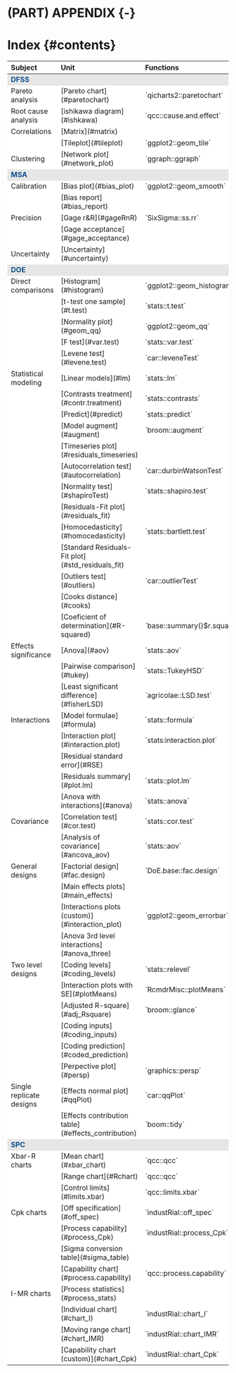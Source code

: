 
# (PART) APPENDIX {-}

# Index {#contents}



<table>
 <thead>
  <tr>
   <th style="text-align:left;"> Subject </th>
   <th style="text-align:left;"> Unit </th>
   <th style="text-align:left;"> Functions </th>
   <th style="text-align:left;"> Datasets </th>
  </tr>
 </thead>
<tbody>
  <tr>
   <td style="text-align:left;background-color: white !important;font-weight: bold;color: #104e8b !important;background-color: #e6e6e6 !important;"> DFSS </td>
   <td style="text-align:left;background-color: white !important;font-weight: bold;color: #104e8b !important;background-color: #e6e6e6 !important;">  </td>
   <td style="text-align:left;background-color: white !important;font-weight: bold;color: #104e8b !important;background-color: #e6e6e6 !important;">  </td>
   <td style="text-align:left;background-color: white !important;font-weight: bold;color: #104e8b !important;background-color: #e6e6e6 !important;">  </td>
  </tr>
  <tr>
   <td style="text-align:left;background-color: white !important;"> Pareto analysis </td>
   <td style="text-align:left;background-color: white !important;"> [Pareto chart](#paretochart) </td>
   <td style="text-align:left;background-color: white !important;"> `qicharts2::paretochart` </td>
   <td style="text-align:left;background-color: white !important;"> dial_control </td>
  </tr>
  <tr>
   <td style="text-align:left;background-color: white !important;"> Root cause analysis </td>
   <td style="text-align:left;background-color: white !important;"> [ishikawa diagram](#ishkawa) </td>
   <td style="text-align:left;background-color: white !important;"> `qcc::cause.and.effect` </td>
   <td style="text-align:left;background-color: white !important;">  </td>
  </tr>
  <tr>
   <td style="text-align:left;background-color: white !important;"> Correlations </td>
   <td style="text-align:left;background-color: white !important;"> [Matrix](#matrix) </td>
   <td style="text-align:left;background-color: white !important;">  </td>
   <td style="text-align:left;background-color: white !important;"> perfume_experiment </td>
  </tr>
  <tr>
   <td style="text-align:left;background-color: white !important;">  </td>
   <td style="text-align:left;background-color: white !important;"> [Tileplot](#tileplot) </td>
   <td style="text-align:left;background-color: white !important;"> `ggplot2::geom_tile` </td>
   <td style="text-align:left;background-color: white !important;">  </td>
  </tr>
  <tr>
   <td style="text-align:left;background-color: white !important;"> Clustering </td>
   <td style="text-align:left;background-color: white !important;"> [Network plot](#network_plot) </td>
   <td style="text-align:left;background-color: white !important;"> `ggraph::ggraph` </td>
   <td style="text-align:left;background-color: white !important;"> perfume_experiment </td>
  </tr>
  <tr>
   <td style="text-align:left;background-color: white !important;font-weight: bold;color: #104e8b !important;background-color: #e6e6e6 !important;"> MSA </td>
   <td style="text-align:left;background-color: white !important;font-weight: bold;color: #104e8b !important;background-color: #e6e6e6 !important;">  </td>
   <td style="text-align:left;background-color: white !important;font-weight: bold;color: #104e8b !important;background-color: #e6e6e6 !important;">  </td>
   <td style="text-align:left;background-color: white !important;font-weight: bold;color: #104e8b !important;background-color: #e6e6e6 !important;">  </td>
  </tr>
  <tr>
   <td style="text-align:left;background-color: white !important;"> Calibration </td>
   <td style="text-align:left;background-color: white !important;"> [Bias plot](#bias_plot) </td>
   <td style="text-align:left;background-color: white !important;"> `ggplot2::geom_smooth` </td>
   <td style="text-align:left;background-color: white !important;"> juice_drymatter </td>
  </tr>
  <tr>
   <td style="text-align:left;background-color: white !important;">  </td>
   <td style="text-align:left;background-color: white !important;"> [Bias report](#bias_report) </td>
   <td style="text-align:left;background-color: white !important;">  </td>
   <td style="text-align:left;background-color: white !important;">  </td>
  </tr>
  <tr>
   <td style="text-align:left;background-color: white !important;"> Precision </td>
   <td style="text-align:left;background-color: white !important;"> [Gage r&amp;R](#gageRnR) </td>
   <td style="text-align:left;background-color: white !important;"> `SixSigma::ss.rr` </td>
   <td style="text-align:left;background-color: white !important;"> tablet_thickness </td>
  </tr>
  <tr>
   <td style="text-align:left;background-color: white !important;">  </td>
   <td style="text-align:left;background-color: white !important;"> [Gage acceptance](#gage_acceptance) </td>
   <td style="text-align:left;background-color: white !important;">  </td>
   <td style="text-align:left;background-color: white !important;">  </td>
  </tr>
  <tr>
   <td style="text-align:left;background-color: white !important;"> Uncertainty </td>
   <td style="text-align:left;background-color: white !important;"> [Uncertainty](#uncertainty) </td>
   <td style="text-align:left;background-color: white !important;">  </td>
   <td style="text-align:left;background-color: white !important;"> tablet_thickness </td>
  </tr>
  <tr>
   <td style="text-align:left;background-color: white !important;font-weight: bold;color: #104e8b !important;background-color: #e6e6e6 !important;"> DOE </td>
   <td style="text-align:left;background-color: white !important;font-weight: bold;color: #104e8b !important;background-color: #e6e6e6 !important;">  </td>
   <td style="text-align:left;background-color: white !important;font-weight: bold;color: #104e8b !important;background-color: #e6e6e6 !important;">  </td>
   <td style="text-align:left;background-color: white !important;font-weight: bold;color: #104e8b !important;background-color: #e6e6e6 !important;">  </td>
  </tr>
  <tr>
   <td style="text-align:left;background-color: white !important;"> Direct comparisons </td>
   <td style="text-align:left;background-color: white !important;"> [Histogram](#histogram) </td>
   <td style="text-align:left;background-color: white !important;"> `ggplot2::geom_histogram` </td>
   <td style="text-align:left;background-color: white !important;"> pet_delivery </td>
  </tr>
  <tr>
   <td style="text-align:left;background-color: white !important;">  </td>
   <td style="text-align:left;background-color: white !important;"> [t-test one sample](#t.test) </td>
   <td style="text-align:left;background-color: white !important;"> `stats::t.test` </td>
   <td style="text-align:left;background-color: white !important;">  </td>
  </tr>
  <tr>
   <td style="text-align:left;background-color: white !important;">  </td>
   <td style="text-align:left;background-color: white !important;"> [Normality plot](#geom_qq) </td>
   <td style="text-align:left;background-color: white !important;"> `ggplot2::geom_qq` </td>
   <td style="text-align:left;background-color: white !important;">  </td>
  </tr>
  <tr>
   <td style="text-align:left;background-color: white !important;">  </td>
   <td style="text-align:left;background-color: white !important;"> [F test](#var.test) </td>
   <td style="text-align:left;background-color: white !important;"> `stats::var.test` </td>
   <td style="text-align:left;background-color: white !important;">  </td>
  </tr>
  <tr>
   <td style="text-align:left;background-color: white !important;">  </td>
   <td style="text-align:left;background-color: white !important;"> [Levene test](#levene.test) </td>
   <td style="text-align:left;background-color: white !important;"> `car::leveneTest` </td>
   <td style="text-align:left;background-color: white !important;">  </td>
  </tr>
  <tr>
   <td style="text-align:left;background-color: white !important;"> Statistical modeling </td>
   <td style="text-align:left;background-color: white !important;"> [Linear models](#lm) </td>
   <td style="text-align:left;background-color: white !important;"> `stats::lm` </td>
   <td style="text-align:left;background-color: white !important;"> ebike_hardening </td>
  </tr>
  <tr>
   <td style="text-align:left;background-color: white !important;">  </td>
   <td style="text-align:left;background-color: white !important;"> [Contrasts treatment](#contr.treatment) </td>
   <td style="text-align:left;background-color: white !important;"> `stats::contrasts` </td>
   <td style="text-align:left;background-color: white !important;">  </td>
  </tr>
  <tr>
   <td style="text-align:left;background-color: white !important;">  </td>
   <td style="text-align:left;background-color: white !important;"> [Predict](#predict) </td>
   <td style="text-align:left;background-color: white !important;"> `stats::predict` </td>
   <td style="text-align:left;background-color: white !important;">  </td>
  </tr>
  <tr>
   <td style="text-align:left;background-color: white !important;">  </td>
   <td style="text-align:left;background-color: white !important;"> [Model augment](#augment) </td>
   <td style="text-align:left;background-color: white !important;"> `broom::augment` </td>
   <td style="text-align:left;background-color: white !important;">  </td>
  </tr>
  <tr>
   <td style="text-align:left;background-color: white !important;">  </td>
   <td style="text-align:left;background-color: white !important;"> [Timeseries plot](#residuals_timeseries) </td>
   <td style="text-align:left;background-color: white !important;">  </td>
   <td style="text-align:left;background-color: white !important;">  </td>
  </tr>
  <tr>
   <td style="text-align:left;background-color: white !important;">  </td>
   <td style="text-align:left;background-color: white !important;"> [Autocorrelation test](#autocorrelation) </td>
   <td style="text-align:left;background-color: white !important;"> `car::durbinWatsonTest` </td>
   <td style="text-align:left;background-color: white !important;">  </td>
  </tr>
  <tr>
   <td style="text-align:left;background-color: white !important;">  </td>
   <td style="text-align:left;background-color: white !important;"> [Normality test](#shapiroTest) </td>
   <td style="text-align:left;background-color: white !important;"> `stats::shapiro.test` </td>
   <td style="text-align:left;background-color: white !important;">  </td>
  </tr>
  <tr>
   <td style="text-align:left;background-color: white !important;">  </td>
   <td style="text-align:left;background-color: white !important;"> [Residuals-Fit plot](#residuals_fit) </td>
   <td style="text-align:left;background-color: white !important;">  </td>
   <td style="text-align:left;background-color: white !important;">  </td>
  </tr>
  <tr>
   <td style="text-align:left;background-color: white !important;">  </td>
   <td style="text-align:left;background-color: white !important;"> [Homocedasticity](#homocedasticity) </td>
   <td style="text-align:left;background-color: white !important;"> `stats::bartlett.test` </td>
   <td style="text-align:left;background-color: white !important;">  </td>
  </tr>
  <tr>
   <td style="text-align:left;background-color: white !important;">  </td>
   <td style="text-align:left;background-color: white !important;"> [Standard Residuals-Fit plot](#std_residuals_fit) </td>
   <td style="text-align:left;background-color: white !important;">  </td>
   <td style="text-align:left;background-color: white !important;">  </td>
  </tr>
  <tr>
   <td style="text-align:left;background-color: white !important;">  </td>
   <td style="text-align:left;background-color: white !important;"> [Outliers test](#outliers) </td>
   <td style="text-align:left;background-color: white !important;"> `car::outlierTest` </td>
   <td style="text-align:left;background-color: white !important;">  </td>
  </tr>
  <tr>
   <td style="text-align:left;background-color: white !important;">  </td>
   <td style="text-align:left;background-color: white !important;"> [Cooks distance](#cooks) </td>
   <td style="text-align:left;background-color: white !important;">  </td>
   <td style="text-align:left;background-color: white !important;">  </td>
  </tr>
  <tr>
   <td style="text-align:left;background-color: white !important;">  </td>
   <td style="text-align:left;background-color: white !important;"> [Coeficient of determination](#R-squared) </td>
   <td style="text-align:left;background-color: white !important;"> `base::summary()$r.squared` </td>
   <td style="text-align:left;background-color: white !important;">  </td>
  </tr>
  <tr>
   <td style="text-align:left;background-color: white !important;"> Effects significance </td>
   <td style="text-align:left;background-color: white !important;"> [Anova](#aov) </td>
   <td style="text-align:left;background-color: white !important;"> `stats::aov` </td>
   <td style="text-align:left;background-color: white !important;">  </td>
  </tr>
  <tr>
   <td style="text-align:left;background-color: white !important;">  </td>
   <td style="text-align:left;background-color: white !important;"> [Pairwise comparison](#tukey) </td>
   <td style="text-align:left;background-color: white !important;"> `stats::TukeyHSD` </td>
   <td style="text-align:left;background-color: white !important;">  </td>
  </tr>
  <tr>
   <td style="text-align:left;background-color: white !important;">  </td>
   <td style="text-align:left;background-color: white !important;"> [Least significant difference](#fisherLSD) </td>
   <td style="text-align:left;background-color: white !important;"> `agricolae::LSD.test` </td>
   <td style="text-align:left;background-color: white !important;">  </td>
  </tr>
  <tr>
   <td style="text-align:left;background-color: white !important;"> Interactions </td>
   <td style="text-align:left;background-color: white !important;"> [Model formulae](#formula) </td>
   <td style="text-align:left;background-color: white !important;"> `stats::formula` </td>
   <td style="text-align:left;background-color: white !important;"> solarcell_output </td>
  </tr>
  <tr>
   <td style="text-align:left;background-color: white !important;">  </td>
   <td style="text-align:left;background-color: white !important;"> [Interaction plot](#interaction.plot) </td>
   <td style="text-align:left;background-color: white !important;"> `stats:interaction.plot` </td>
   <td style="text-align:left;background-color: white !important;">  </td>
  </tr>
  <tr>
   <td style="text-align:left;background-color: white !important;">  </td>
   <td style="text-align:left;background-color: white !important;"> [Residual standard error](#RSE) </td>
   <td style="text-align:left;background-color: white !important;">  </td>
   <td style="text-align:left;background-color: white !important;">  </td>
  </tr>
  <tr>
   <td style="text-align:left;background-color: white !important;">  </td>
   <td style="text-align:left;background-color: white !important;"> [Residuals summary](#plot.lm) </td>
   <td style="text-align:left;background-color: white !important;"> `stats::plot.lm` </td>
   <td style="text-align:left;background-color: white !important;">  </td>
  </tr>
  <tr>
   <td style="text-align:left;background-color: white !important;">  </td>
   <td style="text-align:left;background-color: white !important;"> [Anova with interactions](#anova) </td>
   <td style="text-align:left;background-color: white !important;"> `stats::anova` </td>
   <td style="text-align:left;background-color: white !important;">  </td>
  </tr>
  <tr>
   <td style="text-align:left;background-color: white !important;"> Covariance </td>
   <td style="text-align:left;background-color: white !important;"> [Correlation test](#cor.test) </td>
   <td style="text-align:left;background-color: white !important;"> `stats::cor.test` </td>
   <td style="text-align:left;background-color: white !important;"> solarcell_fill </td>
  </tr>
  <tr>
   <td style="text-align:left;background-color: white !important;">  </td>
   <td style="text-align:left;background-color: white !important;"> [Analysis of covariance](#ancova_aov) </td>
   <td style="text-align:left;background-color: white !important;"> `stats::aov` </td>
   <td style="text-align:left;background-color: white !important;">  </td>
  </tr>
  <tr>
   <td style="text-align:left;background-color: white !important;"> General designs </td>
   <td style="text-align:left;background-color: white !important;"> [Factorial design](#fac.design) </td>
   <td style="text-align:left;background-color: white !important;"> `DoE.base::fac.design` </td>
   <td style="text-align:left;background-color: white !important;"> juice_drymatter </td>
  </tr>
  <tr>
   <td style="text-align:left;background-color: white !important;">  </td>
   <td style="text-align:left;background-color: white !important;"> [Main effects plots](#main_effects) </td>
   <td style="text-align:left;background-color: white !important;">  </td>
   <td style="text-align:left;background-color: white !important;">  </td>
  </tr>
  <tr>
   <td style="text-align:left;background-color: white !important;">  </td>
   <td style="text-align:left;background-color: white !important;"> [Interactions plots (custom)](#interaction_plot) </td>
   <td style="text-align:left;background-color: white !important;"> `ggplot2::geom_errorbar` </td>
   <td style="text-align:left;background-color: white !important;">  </td>
  </tr>
  <tr>
   <td style="text-align:left;background-color: white !important;">  </td>
   <td style="text-align:left;background-color: white !important;"> [Anova 3rd level interactions](#anova_three) </td>
   <td style="text-align:left;background-color: white !important;">  </td>
   <td style="text-align:left;background-color: white !important;">  </td>
  </tr>
  <tr>
   <td style="text-align:left;background-color: white !important;"> Two level designs </td>
   <td style="text-align:left;background-color: white !important;"> [Coding levels](#coding_levels) </td>
   <td style="text-align:left;background-color: white !important;"> `stats::relevel` </td>
   <td style="text-align:left;background-color: white !important;"> pet_doe </td>
  </tr>
  <tr>
   <td style="text-align:left;background-color: white !important;">  </td>
   <td style="text-align:left;background-color: white !important;"> [Interaction plots with SE](#plotMeans) </td>
   <td style="text-align:left;background-color: white !important;"> `RcmdrMisc::plotMeans` </td>
   <td style="text-align:left;background-color: white !important;">  </td>
  </tr>
  <tr>
   <td style="text-align:left;background-color: white !important;">  </td>
   <td style="text-align:left;background-color: white !important;"> [Adjusted R-square](#adj_Rsquare) </td>
   <td style="text-align:left;background-color: white !important;"> `broom::glance` </td>
   <td style="text-align:left;background-color: white !important;"> battery_charging </td>
  </tr>
  <tr>
   <td style="text-align:left;background-color: white !important;">  </td>
   <td style="text-align:left;background-color: white !important;"> [Coding inputs](#coding_inputs) </td>
   <td style="text-align:left;background-color: white !important;">  </td>
   <td style="text-align:left;background-color: white !important;">  </td>
  </tr>
  <tr>
   <td style="text-align:left;background-color: white !important;">  </td>
   <td style="text-align:left;background-color: white !important;"> [Coding prediction](#coded_prediction) </td>
   <td style="text-align:left;background-color: white !important;">  </td>
   <td style="text-align:left;background-color: white !important;">  </td>
  </tr>
  <tr>
   <td style="text-align:left;background-color: white !important;">  </td>
   <td style="text-align:left;background-color: white !important;"> [Perpective plot](#persp) </td>
   <td style="text-align:left;background-color: white !important;"> `graphics::persp` </td>
   <td style="text-align:left;background-color: white !important;">  </td>
  </tr>
  <tr>
   <td style="text-align:left;background-color: white !important;"> Single replicate designs </td>
   <td style="text-align:left;background-color: white !important;"> [Effects normal plot](#qqPlot) </td>
   <td style="text-align:left;background-color: white !important;"> `car::qqPlot` </td>
   <td style="text-align:left;background-color: white !important;">  </td>
  </tr>
  <tr>
   <td style="text-align:left;background-color: white !important;">  </td>
   <td style="text-align:left;background-color: white !important;"> [Effects contribution table](#effects_contribution) </td>
   <td style="text-align:left;background-color: white !important;"> `boom::tidy` </td>
   <td style="text-align:left;background-color: white !important;">  </td>
  </tr>
  <tr>
   <td style="text-align:left;background-color: white !important;font-weight: bold;color: #104e8b !important;background-color: #e6e6e6 !important;"> SPC </td>
   <td style="text-align:left;background-color: white !important;font-weight: bold;color: #104e8b !important;background-color: #e6e6e6 !important;">  </td>
   <td style="text-align:left;background-color: white !important;font-weight: bold;color: #104e8b !important;background-color: #e6e6e6 !important;">  </td>
   <td style="text-align:left;background-color: white !important;font-weight: bold;color: #104e8b !important;background-color: #e6e6e6 !important;">  </td>
  </tr>
  <tr>
   <td style="text-align:left;background-color: white !important;"> Xbar-R charts </td>
   <td style="text-align:left;background-color: white !important;"> [Mean chart](#xbar_chart) </td>
   <td style="text-align:left;background-color: white !important;"> `qcc::qcc` </td>
   <td style="text-align:left;background-color: white !important;"> syringe_diameter </td>
  </tr>
  <tr>
   <td style="text-align:left;background-color: white !important;">  </td>
   <td style="text-align:left;background-color: white !important;"> [Range chart](#Rchart) </td>
   <td style="text-align:left;background-color: white !important;"> `qcc::qcc` </td>
   <td style="text-align:left;background-color: white !important;">  </td>
  </tr>
  <tr>
   <td style="text-align:left;background-color: white !important;">  </td>
   <td style="text-align:left;background-color: white !important;"> [Control limits](#limits.xbar) </td>
   <td style="text-align:left;background-color: white !important;"> `qcc::limits.xbar` </td>
   <td style="text-align:left;background-color: white !important;">  </td>
  </tr>
  <tr>
   <td style="text-align:left;background-color: white !important;"> Cpk charts </td>
   <td style="text-align:left;background-color: white !important;"> [Off specification](#off_spec) </td>
   <td style="text-align:left;background-color: white !important;"> `industRial::off_spec` </td>
   <td style="text-align:left;background-color: white !important;"> syringe_diameter </td>
  </tr>
  <tr>
   <td style="text-align:left;background-color: white !important;">  </td>
   <td style="text-align:left;background-color: white !important;"> [Process capability](#process_Cpk) </td>
   <td style="text-align:left;background-color: white !important;"> `industRial::process_Cpk` </td>
   <td style="text-align:left;background-color: white !important;">  </td>
  </tr>
  <tr>
   <td style="text-align:left;background-color: white !important;">  </td>
   <td style="text-align:left;background-color: white !important;"> [Sigma conversion table](#sigma_table) </td>
   <td style="text-align:left;background-color: white !important;">  </td>
   <td style="text-align:left;background-color: white !important;">  </td>
  </tr>
  <tr>
   <td style="text-align:left;background-color: white !important;">  </td>
   <td style="text-align:left;background-color: white !important;"> [Capability chart](#process.capability) </td>
   <td style="text-align:left;background-color: white !important;"> `qcc::process.capability` </td>
   <td style="text-align:left;background-color: white !important;">  </td>
  </tr>
  <tr>
   <td style="text-align:left;background-color: white !important;"> I-MR charts </td>
   <td style="text-align:left;background-color: white !important;"> [Process statistics](#process_stats) </td>
   <td style="text-align:left;background-color: white !important;">  </td>
   <td style="text-align:left;background-color: white !important;"> tablet_weight </td>
  </tr>
  <tr>
   <td style="text-align:left;background-color: white !important;">  </td>
   <td style="text-align:left;background-color: white !important;"> [Individual chart](#chart_I) </td>
   <td style="text-align:left;background-color: white !important;"> `industRial::chart_I` </td>
   <td style="text-align:left;background-color: white !important;">  </td>
  </tr>
  <tr>
   <td style="text-align:left;background-color: white !important;">  </td>
   <td style="text-align:left;background-color: white !important;"> [Moving range chart](#chart_IMR) </td>
   <td style="text-align:left;background-color: white !important;"> `industRial::chart_IMR` </td>
   <td style="text-align:left;background-color: white !important;">  </td>
  </tr>
  <tr>
   <td style="text-align:left;background-color: white !important;">  </td>
   <td style="text-align:left;background-color: white !important;"> [Capability chart (custom)](#chart_Cpk) </td>
   <td style="text-align:left;background-color: white !important;"> `industRial::chart_Cpk` </td>
   <td style="text-align:left;background-color: white !important;">  </td>
  </tr>
</tbody>
</table>

